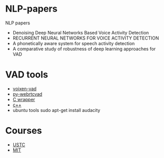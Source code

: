 # NLP-papers
NLP papers

* Denoising Deep Neural Networks Based Voice Activity Detection
* RECURRENT NEURAL NETWORKS FOR VOICE ACTIVITY DETECTION
* A phonetically aware system for speech activity detection
* A comparative study of robustness of deep learning approaches for VAD

# VAD tools

* [voixen-vad](https://github.com/voixen/voixen-vad)
* [py-webrtcvad](https://github.com/wiseman/py-webrtcvad)
* [C wrapper](https://github.com/dpirch/libfvad)
* [c++](https://github.com/robin1001/webrtcvad)
* ubuntu tools sudo apt-get install audacity

# Courses
* [USTC](http://staff.ustc.edu.cn/~zhling/Course_SSP/)
* [MIT](https://ocw.mit.edu/courses/electrical-engineering-and-computer-science/6-345-automatic-speech-recognition-spring-2003/lecture-notes/)
